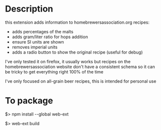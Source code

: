 # Description

this extension adds information to homebrewersassociation.org recipes:

- adds percentages of the malts
- adds gram/liter ratio for hops addition
- ensure SI units are shown
- removes imperial units
- adds a radio button to show the original recipe (useful for debug)

I've only tested it on firefox, it usually works but recipes on the
homebrewersassociation website don't have a consistent schema so it can be
tricky to get everything right 100% of the time

I've only focused on all-grain beer recipes, this is intended for personal use

# To package

$> npm install --global web-ext

$> web-ext build
